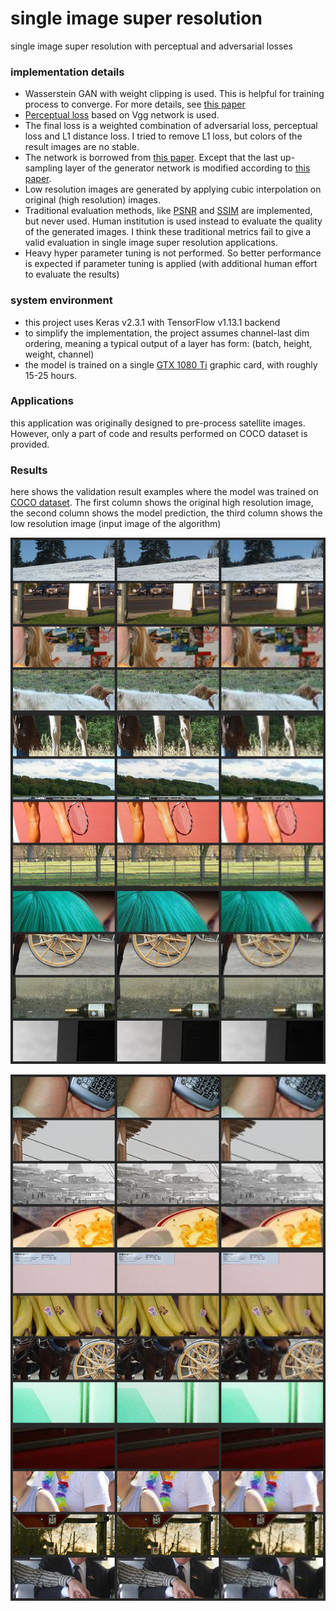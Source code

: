 # single image super resolution

single image super resolution with perceptual and adversarial losses

###  implementation details
- Wasserstein GAN with weight clipping is used. This is helpful for training process to converge. For more details, see [this paper](https://arxiv.org/abs/1701.07875)
- [Perceptual loss](https://arxiv.org/abs/1603.08155) based on Vgg network is used. 
- The final loss is a weighted combination of adversarial loss, perceptual loss and L1 distance loss. I tried to remove L1 loss, but colors of the result images are no stable.
- The network is borrowed from [this paper](https://arxiv.org/abs/1609.04802). Except that the last up-sampling layer of the generator network is modified according to [this paper](https://arxiv.org/abs/1609.05158).
- Low resolution images are generated by applying cubic interpolation on original (high resolution) images.
- Traditional evaluation methods, like [PSNR](https://en.wikipedia.org/wiki/Peak_signal-to-noise_ratio) and [SSIM](https://en.wikipedia.org/wiki/Structural_similarity) are implemented, but never used. Human institution is used instead to evaluate the quality of the generated images. I think these traditional metrics fail to give a valid evaluation in single image super resolution applications.
- Heavy hyper parameter tuning is not performed. So better performance is expected if parameter tuning is applied (with additional human effort to evaluate the results)

### system environment
- this project uses Keras v2.3.1 with TensorFlow v1.13.1 backend
- to simplify the implementation, the project assumes channel-last dim ordering, meaning a typical output of a layer has form: (batch, height, weight, channel)
- the model is trained on a single [GTX 1080 Ti](https://www.nvidia.com/en-us/geforce/products/10series/geforce-gtx-1080-ti/) graphic card, with roughly 15-25 hours.

### Applications
this application was originally designed to pre-process satellite images. However, only a part of code and results performed on COCO dataset is provided.

### Results 
here shows the validation result examples where the model was trained on [COCO dataset](http://cocodataset.org/). The first column shows the original high resolution image, the second column shows the model prediction, the third column shows the low resolution image (input image of the algorithm)

![Alt text](https://github.com/Ao-Lee/Single-Image-Super-Resolution/raw/master/Results/1.bmp)

![Alt text](https://github.com/Ao-Lee/Single-Image-Super-Resolution/raw/master/Results/2.bmp)
